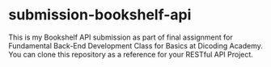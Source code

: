# submission-bookshelf-api
This is my Bookshelf API submission as part of final assignment for Fundamental Back-End Development Class for Basics at Dicoding Academy.
You can clone this repository as a reference for your RESTful API Project.
